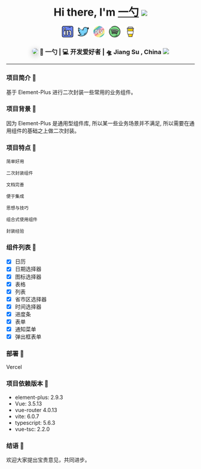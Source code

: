 <div align="center">
   <h1>Hi there, I'm <a href="#">一勺</a> <img src="https://media.giphy.com/media/hvRJCLFzcasrR4ia7z/giphy.gif" width="25px"> </h1>
</div>

<p align='center'>
  <a href="#"><img height="30" src="https://raw.githubusercontent.com/8bithemant/8bithemant/master/linkedin.png?raw=true"></a>&nbsp;&nbsp;
  <a href="#"><img height="30" src="https://raw.githubusercontent.com/8bithemant/8bithemant/master/twitter.png?raw=true"></a>&nbsp;&nbsp;
  <a href="#"><img height="30" src="https://raw.githubusercontent.com/8bithemant/8bithemant/master/devto.png?raw=true"></a>&nbsp;&nbsp;
  <a href="#"><img height="30" src="https://raw.githubusercontent.com/8bithemant/8bithemant/master/spotify.png?raw=true"></a>&nbsp;&nbsp;
  <a href="#"><img height="30" src="https://raw.githubusercontent.com/8bithemant/8bithemant/master/coffee.jpg?raw=true"></a>&nbsp;&nbsp;
</p>

<div align="center">
  <h3><img src="https://media.giphy.com/media/WUlplcMpOCEmTGBtBW/giphy.gif" width="30" style="border-radius: 15px; box-shadow: 0 4px 15px rgba(0, 0, 0, 0.3);"> 🙎 一勺 | 💻 开发爱好者 | 🛸 Jiang Su , China <img src="https://media.giphy.com/media/WUlplcMpOCEmTGBtBW/giphy.gif" width="30"></h3>
</div>

---

### 项目简介 🌿

基于 Element-Plus 进行二次封装一些常用的业务组件。

### 项目背景 🌿

因为 Element-Plus 是通用型组件库, 所以某一些业务场景并不满足, 所以需要在通用组件的基础之上做二次封装。

### 项目特点 🌿

`简单好用`

`二次封装组件`

`文档完善`

`便于集成`

`思想与技巧`

`组合式使用组件`

`封装经验`

### 组件列表 🌿

- [x] 日历
- [x] 日期选择器
- [x] 图标选择器
- [x] 表格
- [x] 列表
- [x] 省市区选择器
- [x] 时间选择器
- [x] 进度条
- [x] 表单
- [x] 通知菜单
- [x] 弹出框表单

### 部署 🌿

Vercel

### 项目依赖版本 🌿

- element-plus: 2.9.3
- Vue: 3.5.13
- vue-router 4.0.13
- vite: 6.0.7
- typescript: 5.6.3
- vue-tsc: 2.2.0

### 结语 🌿

欢迎大家提出宝贵意见，共同进步。
